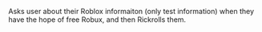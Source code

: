 Asks user about their Roblox informaiton (only test information) when they have the hope of free
Robux, and then Rickrolls them.
